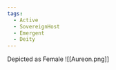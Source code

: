 ```yaml
---
tags:
  - Active
  - SovereignHost
  - Emergent
  - Deity
---
```

Depicted as Female
![[Aureon.png]]
